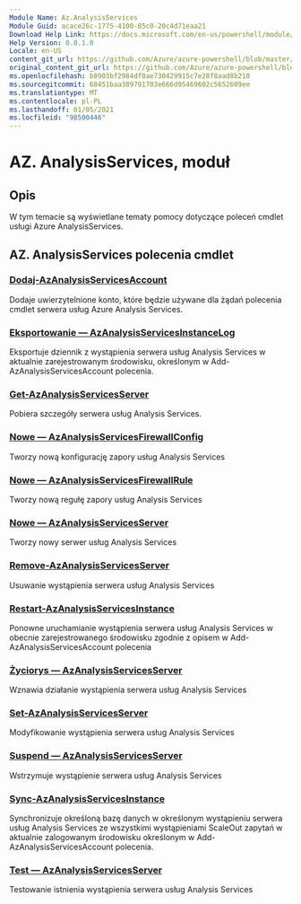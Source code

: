 ```yaml
---
Module Name: Az.AnalysisServices
Module Guid: acace26c-1775-4100-85c0-20c4d71eaa21
Download Help Link: https://docs.microsoft.com/en-us/powershell/module/az.analysisservices
Help Version: 0.0.1.0
Locale: en-US
content_git_url: https://github.com/Azure/azure-powershell/blob/master/src/AnalysisServices/AnalysisServices/help/Az.AnalysisServices.md
original_content_git_url: https://github.com/Azure/azure-powershell/blob/master/src/AnalysisServices/AnalysisServices/help/Az.AnalysisServices.md
ms.openlocfilehash: b8903bf2984df0ae730429915c7e28f8aad8b210
ms.sourcegitcommit: 68451baa389791703e666d95469602c5652609ee
ms.translationtype: MT
ms.contentlocale: pl-PL
ms.lasthandoff: 01/05/2021
ms.locfileid: "98500446"
---
```

# AZ. AnalysisServices, moduł
## Opis
W tym temacie są wyświetlane tematy pomocy dotyczące poleceń cmdlet usługi Azure AnalysisServices.

## AZ. AnalysisServices polecenia cmdlet
### [Dodaj-AzAnalysisServicesAccount](Add-AzAnalysisServicesAccount.md)
Dodaje uwierzytelnione konto, które będzie używane dla żądań polecenia cmdlet serwera usług Azure Analysis Services.

### [Eksportowanie — AzAnalysisServicesInstanceLog](Export-AzAnalysisServicesInstanceLog.md)
Eksportuje dziennik z wystąpienia serwera usług Analysis Services w aktualnie zarejestrowanym środowisku, określonym w Add-AzAnalysisServicesAccount polecenia.

### [Get-AzAnalysisServicesServer](Get-AzAnalysisServicesServer.md)
Pobiera szczegóły serwera usług Analysis Services.

### [Nowe — AzAnalysisServicesFirewallConfig](New-AzAnalysisServicesFirewallConfig.md)
Tworzy nową konfigurację zapory usług Analysis Services 

### [Nowe — AzAnalysisServicesFirewallRule](New-AzAnalysisServicesFirewallRule.md)
Tworzy nową regułę zapory usług Analysis Services

### [Nowe — AzAnalysisServicesServer](New-AzAnalysisServicesServer.md)
Tworzy nowy serwer usług Analysis Services

### [Remove-AzAnalysisServicesServer](Remove-AzAnalysisServicesServer.md)
Usuwanie wystąpienia serwera usług Analysis Services

### [Restart-AzAnalysisServicesInstance](Restart-AzAnalysisServicesInstance.md)
Ponowne uruchamianie wystąpienia serwera usług Analysis Services w obecnie zarejestrowanego środowisku zgodnie z opisem w Add-AzAnalysisServicesAccount polecenia

### [Życiorys — AzAnalysisServicesServer](Resume-AzAnalysisServicesServer.md)
Wznawia działanie wystąpienia serwera usług Analysis Services

### [Set-AzAnalysisServicesServer](Set-AzAnalysisServicesServer.md)
Modyfikowanie wystąpienia serwera usług Analysis Services

### [Suspend — AzAnalysisServicesServer](Suspend-AzAnalysisServicesServer.md)
Wstrzymuje wystąpienie serwera usług Analysis Services

### [Sync-AzAnalysisServicesInstance](Sync-AzAnalysisServicesInstance.md)
Synchronizuje określoną bazę danych w określonym wystąpieniu serwera usług Analysis Services ze wszystkimi wystąpieniami ScaleOut zapytań w aktualnie zalogowanym środowisku określonym w Add-AzAnalysisServicesAccount polecenia.

### [Test — AzAnalysisServicesServer](Test-AzAnalysisServicesServer.md)
Testowanie istnienia wystąpienia serwera usług Analysis Services

